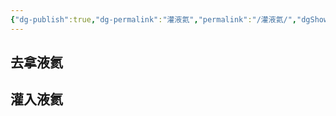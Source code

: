 ```yaml
---
{"dg-publish":true,"dg-permalink":"灌液氦","permalink":"/灌液氦/","dgShowLocalGraph":true}
---
```


## 去拿液氦

## 灌入液氦
